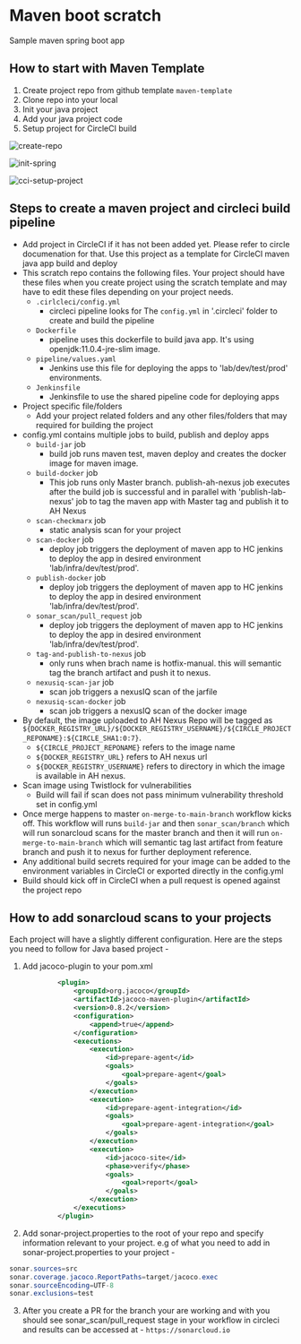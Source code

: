 # Maven boot scratch

Sample maven spring boot app

## How to start with Maven Template

1. Create project repo from github template `maven-template`
1. Clone repo into your local
1. Init your java project
1. Add your java project code
1. Setup project for CircleCI build

![create-repo](https://github.com/aetna-digital-applications/internal-doc-contents/blob/master/gifs/template-maven/create-repo.gif?raw=true)

![init-spring](https://github.com/aetna-digital-applications/internal-doc-contents/blob/master/gifs/template-maven/init-spring.gif?raw=true)

![cci-setup-project](https://github.com/aetna-digital-applications/internal-doc-contents/blob/master/gifs/template-maven/cci_setup_project.gif?raw=true)

## Steps to create a maven project and circleci build pipeline

- Add project in CircleCI if it has not been added yet. Please refer to circle documenation for that.
Use this project as a template for CircleCI maven java app build and deploy
- This scratch repo contains the following files. Your project should have these files when you create project using the scratch template and may have to edit these files depending on your project needs.
    - `.cirlcleci/config.yml`
        -  circleci pipeline looks for The `config.yml` in '.circleci' folder to create and build the pipeline
    - `Dockerfile`
        - pipeline uses this dockerfile to build java app. It's using openjdk:11.0.4-jre-slim image.
    - `pipeline/values.yaml`
        - Jenkins use this file for deploying the apps to 'lab/dev/test/prod' environments.  
    - `Jenkinsfile`
        - Jenkinsfile to use the shared pipeline code for deploying apps
- Project specific file/folders
    - Add your project related folders and any other files/folders that may required for building the project
- config.yml contains multiple jobs to build, publish and deploy apps
    - `build-jar` job
        - build job runs maven test, maven deploy and creates the docker image for maven image.
    - `build-docker` job
        - This job runs only Master branch. publish-ah-nexus job executes after the build job is successful and in parallel with 'publish-lab-nexus' job to tag the maven app with Master tag and publish it to AH Nexus
    - `scan-checkmarx` job
        - static analysis scan for your project
    - `scan-docker` job
        - deploy job triggers the deployment of maven app to HC jenkins to deploy  the app in desired environment 'lab/infra/dev/test/prod'.
    - `publish-docker` job
        - deploy job triggers the deployment of maven app to HC jenkins to deploy  the app in desired environment 'lab/infra/dev/test/prod'.
    - `sonar_scan/pull_request` job
        - deploy job triggers the deployment of maven app to HC jenkins to deploy  the app in desired environment 'lab/infra/dev/test/prod'.
    - `tag-and-publish-to-nexus` job
        - only runs when brach name is hotfix-manual. this will semantic tag the branch artifact and push it to nexus.    
    - `nexusiq-scan-jar` job
        - scan job triggers a nexusIQ scan of the jarfile
    - `nexusiq-scan-docker` job
        - scan job triggers a nexusIQ scan of the docker image
- By default, the image uploaded to AH Nexus Repo will be tagged as `${DOCKER_REGISTRY_URL}/${DOCKER_REGISTRY_USERNAME}/${CIRCLE_PROJECT_REPONAME}:${CIRCLE_SHA1:0:7}`.
    - `${CIRCLE_PROJECT_REPONAME}` refers to the image name
    - `${DOCKER_REGISTRY_URL}` refers to AH nexus url
    - `${DOCKER_REGISTRY_USERNAME}` refers to directory in which the image is available in AH nexus.
- Scan image using Twistlock for vulnerabilities
    - Build will fail if scan does not pass minimum vulnerability threshold set in config.yml
- Once merge happens to master `on-merge-to-main-branch` workflow kicks off. This workflow will runs `build-jar` and then `sonar_scan/branch` which
  will run sonarcloud scans for the master branch and then it will run `on-merge-to-main-branch` which will semantic tag last artifact 
  from feature branch and push it to nexus for further deployment reference.    
- Any additional build secrets required for your image can be added to the environment variables in CircleCI or exported directly in the config.yml
- Build should kick off in CircleCI when a pull request is opened against the project repo

## How to add sonarcloud scans to your projects

Each project will have a slightly different configuration. Here are the steps you need to follow for Java based project - 
1. Add jacoco-plugin to your pom.xml 

```xml
	        <plugin>
   				<groupId>org.jacoco</groupId>
   				<artifactId>jacoco-maven-plugin</artifactId>
   				<version>0.8.2</version>
   				<configuration>
   					<append>true</append>
   				</configuration>
   				<executions>
   					<execution>
   						<id>prepare-agent</id>
   						<goals>
   							<goal>prepare-agent</goal>
   						</goals>
   					</execution>
   					<execution>
   						<id>prepare-agent-integration</id>
   						<goals>
   							<goal>prepare-agent-integration</goal>
   						</goals>
   					</execution>
   					<execution>
   						<id>jacoco-site</id>
   						<phase>verify</phase>
   						<goals>
   							<goal>report</goal>
   						</goals>
   					</execution>
   				</executions>
   			</plugin>
```
2. Add sonar-project.properties to the root of your repo and specify information relevant to your project. e.g of what you need to add in
   sonar-project.properties to your project -
```java   
sonar.sources=src
sonar.coverage.jacoco.ReportPaths=target/jacoco.exec
sonar.sourceEncoding=UTF-8
sonar.exclusions=test
```   
3. After you create a PR for the branch your are working and with you should see sonar_scan/pull_request stage in your workflow in circleci and results can be accessed at -
   `https://sonarcloud.io`
